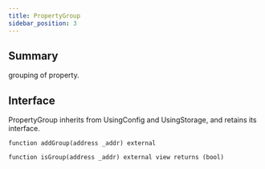 ```yaml
---
title: PropertyGroup
sidebar_position: 3
---
```


## Summary

grouping of property.

## Interface
PropertyGroup inherits from UsingConfig and UsingStorage, and retains its interface.

`function addGroup(address _addr) external`

`function isGroup(address _addr) external view returns (bool)`
